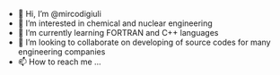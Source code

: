 - 👋 Hi, I’m @mircodigiuli
- 👀 I’m interested in chemical and nuclear engineering
- 🌱 I’m currently learning FORTRAN and C++ languages
- 💞️ I’m looking to collaborate on developing of source codes for many engineering companies
- 📫 How to reach me ...

<!---
mircodigiuli/mircodigiuli is a ✨ special ✨ repository because its `README.md` (this file) appears on your GitHub profile.
You can click the Preview link to take a look at your changes.
--->

